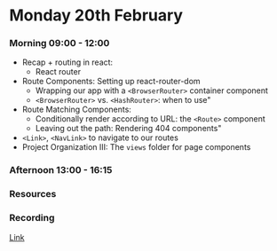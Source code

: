 # Monday 20th February

### Morning 09:00 - 12:00
- Recap + routing in react:
	- React router
- Route Components: Setting up react-router-dom
	- Wrapping our app with a `<BrowserRouter>` container component
	- `<BrowserRouter>` vs. `<HashRouter>`: when to use"
- Route Matching Components:
	- Conditionally render according to URL: the `<Route>` component
	- Leaving out the path: Rendering 404 components"
- `<Link>`, `<NavLink>` to navigate to our routes
- Project Organization III: The `views` folder for page components

### Afternoon 13:00 - 16:15



### Resources



### Recording
[Link](https://us02web.zoom.us/rec/share/E0s5sJYgCZt9jOjHCCmA5UnngkChi0a-LAoB6Ee49qEPyhxBy6EZp5FO19w3ywle.Ch2OOCp8cqk57mlk)
